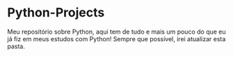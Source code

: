 # Python-Projects
Meu repositório sobre Python, aqui tem de tudo e mais um pouco do que eu já fiz em meus estudos com Python! Sempre que possível, irei atualizar esta pasta.
